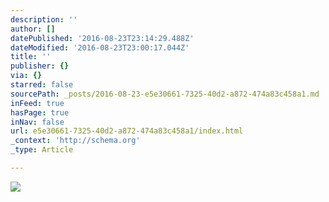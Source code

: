 ```yaml
---
description: ''
author: []
datePublished: '2016-08-23T23:14:29.488Z'
dateModified: '2016-08-23T23:00:17.044Z'
title: ''
publisher: {}
via: {}
starred: false
sourcePath: _posts/2016-08-23-e5e30661-7325-40d2-a872-474a83c458a1.md
inFeed: true
hasPage: true
inNav: false
url: e5e30661-7325-40d2-a872-474a83c458a1/index.html
_context: 'http://schema.org'
_type: Article

---
```

![](https://the-grid-user-content.s3-us-west-2.amazonaws.com/f0eba2a2-990a-4707-aaa8-2c0945760a6e.jpg)
